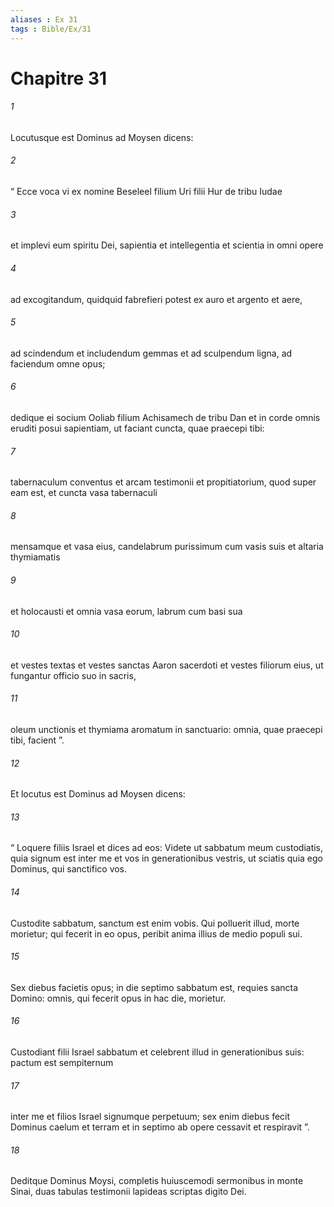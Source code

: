 ```yaml
---
aliases : Ex 31
tags : Bible/Ex/31
---
```


# Chapitre 31

###### 1
Locutusque est Dominus ad Moysen dicens: 
###### 2
“ Ecce voca vi ex nomine Beseleel filium Uri filii Hur de tribu Iudae 
###### 3
et implevi eum spiritu Dei, sapientia et intellegentia et scientia in omni opere 
###### 4
ad excogitandum, quidquid fabrefieri potest ex auro et argento et aere, 
###### 5
ad scindendum et includendum gemmas et ad sculpendum ligna, ad faciendum omne opus; 
###### 6
dedique ei socium Ooliab filium Achisamech de tribu Dan et in corde omnis eruditi posui sapientiam, ut faciant cuncta, quae praecepi tibi: 
###### 7
tabernaculum conventus et arcam testimonii et propitiatorium, quod super eam est, et cuncta vasa tabernaculi 
###### 8
mensamque et vasa eius, candelabrum purissimum cum vasis suis et altaria thymiamatis 
###### 9
et holocausti et omnia vasa eorum, labrum cum basi sua 
###### 10
et vestes textas et vestes sanctas Aaron sacerdoti et vestes filiorum eius, ut fungantur officio suo in sacris, 
###### 11
oleum unctionis et thymiama aromatum in sanctuario: omnia, quae praecepi tibi, facient ”.
###### 12
Et locutus est Dominus ad Moysen dicens: 
###### 13
“ Loquere filiis Israel et dices ad eos: Videte ut sabbatum meum custodiatis, quia signum est inter me et vos in generationibus vestris, ut sciatis quia ego Dominus, qui sanctifico vos. 
###### 14
Custodite sabbatum, sanctum est enim vobis. Qui polluerit illud, morte morietur; qui fecerit in eo opus, peribit anima illius de medio populi sui. 
###### 15
Sex diebus facietis opus; in die septimo sabbatum est, requies sancta Domino: omnis, qui fecerit opus in hac die, morietur. 
###### 16
Custodiant filii Israel sabbatum et celebrent illud in generationibus suis: pactum est sempiternum 
###### 17
inter me et filios Israel signumque perpetuum; sex enim diebus fecit Dominus caelum et terram et in septimo ab opere cessavit et respiravit ”.
###### 18
Deditque Dominus Moysi, completis huiuscemodi sermonibus in monte Sinai, duas tabulas testimonii lapideas scriptas digito Dei.
